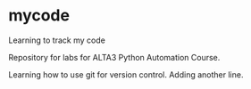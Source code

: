 # mycode
Learning to track my code

Repository for labs for ALTA3 Python Automation Course.

Learning how to use git for version control.
Adding another line.
